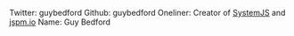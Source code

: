 Twitter: guybedford
Github: guybedford
Oneliner: Creator of <a href="https://github.com/systemjs/systemjs" target="_blank">SystemJS</a> and <a href="http://jspm.io/" target="_blank">jspm.io</a>
Name: Guy Bedford